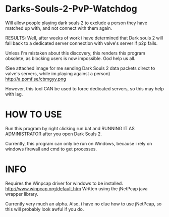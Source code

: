 Darks-Souls-2-PvP-Watchdog
==========================

Will allow people playing dark souls 2 to exclude a person they have matched up with, and not connect with them again.

RESULTS:
Well, after weeks of work i have determined that Dark souls 2 will fall back to a dedicated server connection with valve's
server if p2p fails.

Unless I'm mistaken about this discovery, this renders this program obsolete, as blocking users 
is now impossible. God help us all.

(See attached image for me sending Dark Souls 2 data packets direct to valve's servers, while im playing against a person) http://a.pomf.se/cbmgyy.png


However, this tool CAN be used to force dedicated servers, so this may help with lag.


HOW TO USE
==========================
Run this program by right clicking run.bat and RUNNING IT AS ADMINISTRATOR after you open Dark Souls 2.

Currently, this program can only be run on Windows, because i rely on windows firewall and cmd to get processes.


INFO
==========================
Requires the Winpcap driver for windows to be installed. http://www.winpcap.org/default.htm
Written using the jNetPcap java wrapper library.


Currently very much an alpha.
Also, i have no clue how to use jNetPcap, so this will probably look awful if you do.

